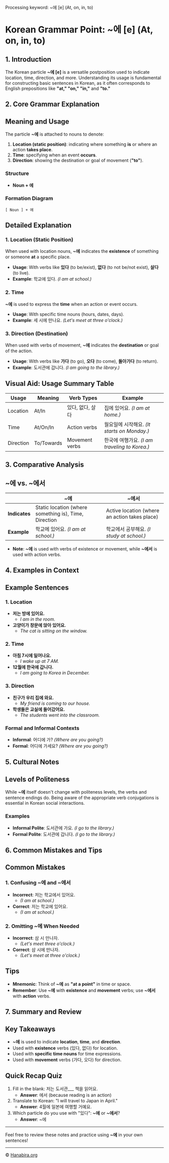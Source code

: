 Processing keyword: ~에 [e] (At, on, in, to)
# Korean Grammar Point: ~에 [e] (At, on, in, to)

## 1. Introduction
The Korean particle **~에 [e]** is a versatile postposition used to indicate location, time, direction, and more. Understanding its usage is fundamental for constructing basic sentences in Korean, as it often corresponds to English prepositions like **"at," "on," "in,"** and **"to."**
## 2. Core Grammar Explanation
## Meaning and Usage
The particle **~에** is attached to nouns to denote:
1. **Location (static position)**: indicating where something **is** or where an action **takes place**.
2. **Time**: specifying when an event **occurs**.
3. **Direction**: showing the destination or goal of movement (**"to"**).
### Structure
- **Noun + 에**
### Formation Diagram
```plaintext
[ Noun ] + 에
```
## Detailed Explanation
### 1. Location (Static Position)
When used with location nouns, **~에** indicates the **existence** of something or someone **at** a specific place.
- **Usage**: With verbs like **있다** (to be/exist), **없다** (to not be/not exist), **살다** (to live).
- **Example**: 학교에 있다. *(I am at school.)*
### 2. Time
**~에** is used to express the **time** when an action or event occurs.
- **Usage**: With specific time nouns (hours, dates, days).
- **Example**: 세 시에 만나요. *(Let's meet at three o'clock.)*
### 3. Direction (Destination)
When used with verbs of movement, **~에** indicates the **destination** or goal of the action.
- **Usage**: With verbs like **가다** (to go), **오다** (to come), **돌아가다** (to return).
- **Example**: 도서관에 갑니다. *(I am going to the library.)*
## Visual Aid: Usage Summary Table
| Usage       | Meaning        | Verb Types                  | Example                            |
|-------------|----------------|-----------------------------|------------------------------------|
| Location    | At/In          | 있다, 없다, 살다             | 집에 있어요. *(I am at home.)*     |
| Time        | At/On/In       | Action verbs                | 월요일에 시작해요. *(It starts on Monday.)* |
| Direction   | To/Towards     | Movement verbs              | 한국에 여행가요. *(I am traveling to Korea.)* |
## 3. Comparative Analysis
## **~에** vs. **~에서**

|                | **~에**                                 | **~에서**                                 |
|----------------|-----------------------------------------|-------------------------------------------|
| **Indicates**  | Static location (where something is), Time, Direction | Active location (where an action takes place) |
| **Example**    | 학교에 있어요. *(I am at school.)* | 학교에서 공부해요. *(I study at school.)* |

- **Note**: **~에** is used with verbs of existence or movement, while **~에서** is used with action verbs.
## 4. Examples in Context
## Example Sentences
### 1. Location
- **저는 방에 있어요.**
  - *I am in the room.*
- **고양이가 창문에 앉아 있어요.**
  - *The cat is sitting on the window.*
### 2. Time
- **아침 7시에 일어나요.**
  - *I wake up at 7 AM.*
- **12월에 한국에 갑니다.**
  - *I am going to Korea in December.*
### 3. Direction
- **친구가 우리 집에 와요.**
  - *My friend is coming to our house.*
- **학생들은 교실에 들어갔어요.**
  - *The students went into the classroom.*
### Formal and Informal Contexts
- **Informal**: 어디에 가? *(Where are you going?)*
- **Formal**: 어디에 가세요? *(Where are you going?)*
## 5. Cultural Notes
## Levels of Politeness
While **~에** itself doesn't change with politeness levels, the verbs and sentence endings do. Being aware of the appropriate verb conjugations is essential in Korean social interactions.
### Examples
- **Informal Polite**: 도서관에 가요. *(I go to the library.)*
- **Formal Polite**: 도서관에 갑니다. *(I go to the library.)*
## 6. Common Mistakes and Tips
## Common Mistakes
### 1. Confusing **~에** and **~에서**
- **Incorrect**: 저는 학교에서 있어요.
  - *(I am at school.)*
- **Correct**: 저는 학교에 있어요.
  - *(I am at school.)*
### 2. Omitting **~에** When Needed
- **Incorrect**: 삼 시 만나자.
  - *(Let's meet three o'clock.)*
- **Correct**: 삼 시에 만나자.
  - *(Let's meet at three o'clock.)*
## Tips
- **Mnemonic**: Think of **~에** as **"at a point"** in time or space.
- **Remember**: Use **~에** with **existence** and **movement** verbs; use **~에서** with **action** verbs.
## 7. Summary and Review
## Key Takeaways
- **~에** is used to indicate **location**, **time**, and **direction**.
- Used with **existence** verbs (있다, 없다) for location.
- Used with **specific time nouns** for time expressions.
- Used with **movement** verbs (가다, 오다) for direction.
## Quick Recap Quiz
1. Fill in the blank: 저는 도서관___ 책을 읽어요.
   - **Answer**: 에서 (because reading is an action)
2. Translate to Korean: "I will travel to Japan in April."
   - **Answer**: 4월에 일본에 여행할 거예요.
3. Which particle do you use with "있다": **~에** or **~에서**?
   - **Answer**: ~에

---
Feel free to review these notes and practice using **~에** in your own sentences!

---
© [Hanabira.org](https://hanabira.org)
